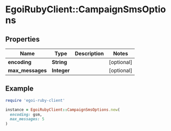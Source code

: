 # EgoiRubyClient::CampaignSmsOptions

## Properties

| Name | Type | Description | Notes |
| ---- | ---- | ----------- | ----- |
| **encoding** | **String** |  | [optional] |
| **max_messages** | **Integer** |  | [optional] |

## Example

```ruby
require 'egoi-ruby-client'

instance = EgoiRubyClient::CampaignSmsOptions.new(
  encoding: gsm,
  max_messages: 5
)
```

